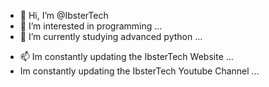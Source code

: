 - 👋 Hi, I’m @IbsterTech
- 👀 I’m interested in programming ...
- 🌱 I’m currently studying advanced python ...
<!-- - 💞️ ... -->
- 📫 Im constantly updating the IbsterTech Website ...
- Im constantly updating the IbsterTech Youtube Channel ...
<!---
IbsterTech/IbsterTech is a ✨ special ✨ repository because its `README.md` (this file) appears on your GitHub profile.
You can click the Preview link to take a look at your changes.
--->
